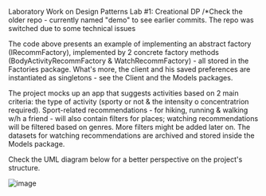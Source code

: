 Laboratory Work on Design Patterns
Lab #1: Creational DP
/*Check the older repo - currently named "demo" to see earlier commits. The repo was switched due to some technical issues

The code above presents an example of implementing an abstract factory (IRecommFactory), implemented by 2 concrete factory methods (BodyActivityRecommFactory & WatchRecommFactory) - all stored in the Factories package.
What's more, the client and his saved preferences are instantiated as singletons - see the Client and the Models packages.

The project mocks up an app that suggests activities based on 2 main criteria: the type of activity (sporty or not & the intensity o concentratrion required). Sport-related recommendations - for hiking, running & walking w/h a friend - will also contain filters for places; watching recommendations will be filtered based on genres. More filters might be added later on. The datasets for watching recommendations are archived and stored inside the Models package.

Check the UML diagram below for a better perspective on the project's structure.

![image](https://user-images.githubusercontent.com/56108881/135888762-a2457dc8-5a55-4379-b9b5-4f25a9769d60.png)
